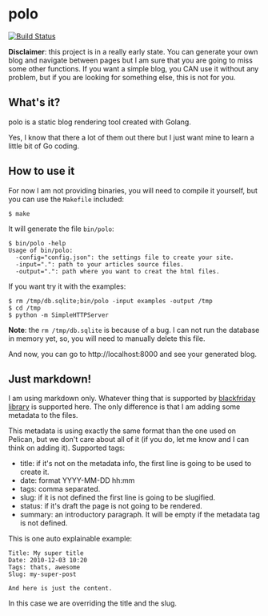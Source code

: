 polo
====

[![Build Status](https://travis-ci.org/agonzalezro/polo.png)](https://travis-ci.org/agonzalezro/polo)

**Disclaimer**: this project is in a really early state. You can generate your
own blog and navigate between pages but I am sure that you are going to miss
some other functions. If you want a simple blog, you CAN use it without any
problem, but if you are looking for something else, this is not for you.

What's it?
----------

polo is a static blog rendering tool created with Golang.

Yes, I know that there a lot of them out there but I just want mine to learn a
little bit of Go coding.

How to use it
-------------

For now I am not providing binaries, you will need to compile it yourself, but
you can use the ``Makefile`` included:

    $ make

It will generate the file ``bin/polo``:

    $ bin/polo -help
    Usage of bin/polo:
      -config="config.json": the settings file to create your site.
      -input=".": path to your articles source files.
      -output=".": path where you want to creat the html files.

If you want try it with the examples:

    $ rm /tmp/db.sqlite;bin/polo -input examples -output /tmp
    $ cd /tmp
    $ python -m SimpleHTTPServer

**Note**: the ``rm /tmp/db.sqlite`` is because of a bug. I can not run the
database in memory yet, so, you will need to manually delete this file.

And now, you can go to http://localhost:8000 and see your generated blog.

Just markdown!
--------------

I am using markdown only. Whatever thing that is supported by [blackfriday
library](https://github.com/russross/blackfriday) is supported here. The only
difference is that I am adding some metadata to the files.

This metadata is using exactly the same format than the one used on Pelican,
but we don't care about all of it (if you do, let me know and I can think on
adding it). Supported tags:

- title: if it's not on the metadata info, the first line is going to be used
  to create it.
- date: format YYYY-MM-DD hh:mm
- tags: comma separated.
- slug: if it is not defined the first line is going to be slugified.
- status: if it's draft the page is not going to be rendered.
- summary: an introductory paragraph. It will be empty if the metadata tag is
  not defined.

This is one auto explainable example:

    Title: My super title
    Date: 2010-12-03 10:20
    Tags: thats, awesome
    Slug: my-super-post

    And here is just the content.

In this case we are overriding the title and the slug.

